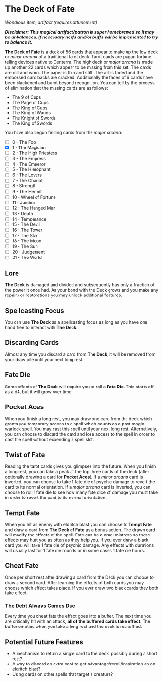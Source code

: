 # The Deck of Fate

_Wondrous item, artifact (requires attunement)_

**_Disclaimer: This magical artifact/patron is super homebrewed so it may be unbalanced. If necessary nerfs and/or buffs will be implemented to try to balance it._**

**The Deck of Fate** is a deck of 56 cards that appear to make up the low deck or _minor arcana_ of a traditional tarot deck. Tarot cards are pagan fortune telling devices native to Centerra. The high deck or _major arcana_ is made up another 22 cards which appear to be missing from this set. The cards are old and worn. The paper is thin and stiff. The art is faded and the embossed card backs are cracked. Additionally the faces of 6 cards have been blackened and burnt beyond recognition. You can tell by the process of elimination that the missing cards are as follows:

- The 9 of Cups
- The Page of Cups
- The King of Cups
- The King of Wands
- The Knight of Swords
- The King of Swords

You have also begun finding cards from the _major arcana_:

- [ ] 0 - The Fool
- [x] 1 - The Magician
- [ ] 2 - The High Priestess
- [ ] 3 - The Empress
- [ ] 4 - The Emperor
- [ ] 5 - The Hierophant
- [ ] 6 - The Lovers
- [ ] 7 - The Chariot
- [ ] 8 - Strength
- [ ] 9 - The Hermit
- [ ] 10 - Wheel of Fortune
- [ ] 11 - Justice
- [ ] 12 - The Hanged Man
- [ ] 13 - Death
- [ ] 14 - Temperance
- [ ] 15 - The Devil
- [ ] 16 - The Tower
- [ ] 17 - The Star
- [ ] 18 - The Moon
- [ ] 19 - The Sun
- [ ] 20 - Judgement
- [ ] 21 - The World

## Lore

**The Deck** is damaged and divided and subsequently has only a fraction of the power it once had. As your bond with the Deck grows and you make any repairs or restorations you may unlock additional features.

## Spellcasting Focus

You can use **The Deck** as a spellcasting focus as long as you have one hand free to interact with **The Deck**.

## Discarding Cards

Almost any time you discard a card from **The Deck**, it will be removed from your draw pile until your next long rest.

## Fate Die

Some effects of **The Deck** will require you to roll a **Fate Die**. This starts off as a d4, but it will grow over time.

## Pocket Aces

When you finish a long rest, you may draw one card from the deck which grants you temporary access to a spell which counts as a pact magic warlock spell. You may cast this spell until your next long rest. Alternatively, you can choose to discard the card and lose access to the spell in order to cast the spell without expending a spell slot.

## Twist of Fate

Reading the tarot cards gives you glimpses into the future. When you finish a long rest, you can take a peak at the top three cards of the deck (after optionally drawing a card for **Pocket Aces**). If a _minor arcana_ card is inverted, you can choose to take 1 fate die of psychic damage to revert the card to its normal orientation. If a _major arcana_ card is inverted, you can choose to roll 1 fate die to see how many fate dice of damage you must take in order to revert the card to its normal orientation.

## Tempt Fate

When you hit an enemy with eldritch blast you can choose to **Tempt Fate** and draw a card from **The Deck of Fate** as a bonus action. The drawn card will modify the effects of the spell. Fate can be a cruel mistress so these effects may hurt you as often as they help you. If you ever draw a black card you will take 1 fate die of psychic damage. Any effects with durations will usually last for 1 fate die rounds or in some cases 1 fate die hours.

## Cheat Fate

Once per short rest after drawing a card from the Deck you can choose to draw a second card. After learning the effects of both cards you may choose which effect takes place. If you ever draw two black cards they both take effect.

### The Debt Always Comes Due

Every time you cheat fate the effect goes into a buffer. The next time you are critically hit with an attack, **all of the buffered cards take effect**. The buffer empties when you take a long rest and the deck is reshuffled.

## Potential Future Features

- A mechanism to return a single card to the deck, possibly during a short rest?
- A way to discard an extra card to get advantage/reroll/inspiration on an eldritch blast?
- Using cards on other spells that target a creature?
